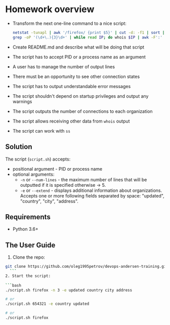 # Homework overview

* Transform the next one-line command to a nice script:

  ```bash
  netstat -tunapl | awk '/firefox/ {print $5}' | cut -d: -f1 | sort | uniq -c | sort | tail -n5 | \
  grep -oP '(\d+\.){3}\d+' | while read IP; do whois $IP | awk -F':' '/^Organization/ {print $2}'; done
  ```

* Create README.md and describe what will be doing that script
* The script has to accept PID or a process name as an argument 
* A user has to manage the number of output lines
* There must be an opportunity to see other connection states
* The script has to output understandable error messages
* The script shouldn't depend on startup privileges and output any warnings
* The script outputs the number of connections to each organization
* The script allows receiving other data from `whois` output
* The script can work with `ss`

## Solution

The script (`script.sh`) accepts:  
  * positional argument - PID or process name  
  * optional arguments:  
    * `-n` or `--num-lines` - the maximum number of lines that will be outputted if it is specified otherwise -> 5.
    * `-e` or `--extend` - displays additional information about organizations.
      Accepts one or more following fields separated by space: "updated", "country", "city", "address".

## Requirements

* Python 3.6+

## The User Guide

1. Clone the repo:

  ```bash
  git clone https://github.com/oleg1995petrov/devops-andersen-training.git && cd 'devops-andersen-training/HW 3'
    ```
2. Start the script:
    
  ```bash
  ./script.sh firefox -n 3 -e updated country city address	

  # or
  ./script.sh 654321 -e country updated

  # or
  ./script.sh firefox
  ```
